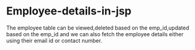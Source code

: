 # Employee-details-in-jsp
The employee table can be viewed,deleted based on the emp_id,updated based on the emp_id and we can also fetch the employee details either using their email id or contact number.
